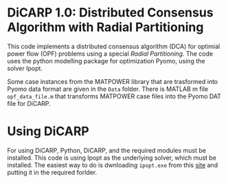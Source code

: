 # DiCARP 1.0: Distributed Consensus Algorithm with Radial Partitioning  

This code implements a distributed consensus algorithm (DCA) for optimial power flow (OPF) problems using a special *Radial Partitioning*. The code uses the python modelling package for optimization Pyomo, using the solver Ipopt. 

Some case instances from the MATPOWER library that are trasformed into Pyomo data format are given in the `Data` folder. There is MATLAB m file `opf_data_file.m` that transforms MATPOWER case files into the Pyomo DAT file for DiCARP. 

# Using DiCARP

For using DiCARP, Python, DiCARP, and the required modules must be installed. This code is using Ipopt as the underlying solver, which must be installed. The easiest way to do is dwnloading `ipopt.exe` from this [site](https://www.coin-or.org/download/binary/Ipopt/) and putting it in the required forlder. 
